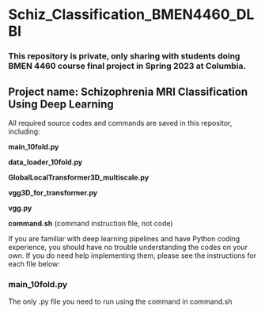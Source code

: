 # Schiz_Classification_BMEN4460_DLBI

### This repository is private, only sharing with students doing BMEN 4460 course final project in Spring 2023 at Columbia.
## Project name: Schizophrenia MRI Classification Using Deep Learning

All required source codes and commands are saved in this repositor, including:

**main_10fold.py**

**data_loader_10fold.py**

**GlobalLocalTransformer3D_multiscale.py**

**vgg3D_for_transformer.py**

**vgg.py**

**command.sh** (command instruction file, not code)

If you are familiar with deep learning pipelines and have Python coding experience, you should have no trouble understanding the codes on your own. If you do need help implementing them, please see the instructions for each file below:


### main_10fold.py ###
The only .py file you need to run using the command in command.sh
